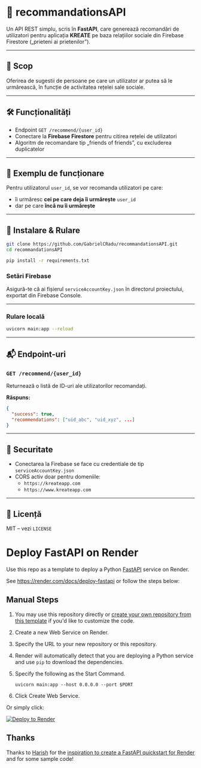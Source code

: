 
# 👥 recommandationsAPI

Un API REST simplu, scris în **FastAPI**, care generează recomandări de utilizatori pentru aplicația **KREATE** pe baza relațiilor sociale din Firebase Firestore („prieteni ai prietenilor”).

---

## 🎯 Scop

Oferirea de sugestii de persoane pe care un utilizator ar putea să le urmărească, în funcție de activitatea rețelei sale sociale.

---

## 🛠️ Funcționalități

- Endpoint `GET /recommend/{user_id}`  
- Conectare la **Firebase Firestore** pentru citirea rețelei de utilizatori  
- Algoritm de recomandare tip „friends of friends”, cu excluderea duplicatelor

---

## 🔄 Exemplu de funcționare

Pentru utilizatorul `user_id`, se vor recomanda utilizatori pe care:
- îi urmăresc **cei pe care deja îi urmărește** `user_id`
- dar pe care **încă nu îi urmărește**

---

## 🚀 Instalare & Rulare

```bash
git clone https://github.com/GabrielCRadu/recommandationsAPI.git
cd recommandationsAPI

pip install -r requirements.txt
```

### Setări Firebase
Asigură-te că ai fișierul `serviceAccountKey.json` în directorul proiectului, exportat din Firebase Console.

---

### Rulare locală
```bash
uvicorn main:app --reload
```

---

## 📬 Endpoint-uri

### `GET /recommend/{user_id}`

Returnează o listă de ID-uri ale utilizatorilor recomandați.

**Răspuns:**
```json
{
  "success": true,
  "recommendations": ["uid_abc", "uid_xyz", ...]
}
```

---

## 🔐 Securitate

- Conectarea la Firebase se face cu credentiale de tip `serviceAccountKey.json`
- CORS activ doar pentru domeniile:
  - `https://kreateapp.com`
  - `https://www.kreateapp.com`

---

## 📄 Licență

MIT – vezi `LICENSE`




# Deploy FastAPI on Render

Use this repo as a template to deploy a Python [FastAPI](https://fastapi.tiangolo.com) service on Render.

See https://render.com/docs/deploy-fastapi or follow the steps below:

## Manual Steps

1. You may use this repository directly or [create your own repository from this template](https://github.com/render-examples/fastapi/generate) if you'd like to customize the code.
2. Create a new Web Service on Render.
3. Specify the URL to your new repository or this repository.
4. Render will automatically detect that you are deploying a Python service and use `pip` to download the dependencies.
5. Specify the following as the Start Command.

    ```shell
    uvicorn main:app --host 0.0.0.0 --port $PORT
    ```

6. Click Create Web Service.

Or simply click:

[![Deploy to Render](https://render.com/images/deploy-to-render-button.svg)](https://render.com/deploy?repo=https://github.com/render-examples/fastapi)

## Thanks

Thanks to [Harish](https://harishgarg.com) for the [inspiration to create a FastAPI quickstart for Render](https://twitter.com/harishkgarg/status/1435084018677010434) and for some sample code!
